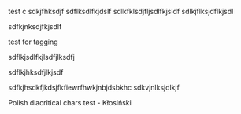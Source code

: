 test c
sdkjfhksdjf
sdflksdlfkjdslf
sdlkfklsdjfljsdlfkjsldf
sdlkjflksjdflkjsdl

sdfkjnksdjfkjsdlf

test for tagging

sdflkjsdlfkjlsdfjlksdfj

sdflkjhksdfjlkjsdf

sdfkjhsdkfjkdsjfkfiewrfhwkjnbjdsbkhc
sdkvjnlksjdlkjf

Polish diacritical chars test - Kłosiński
